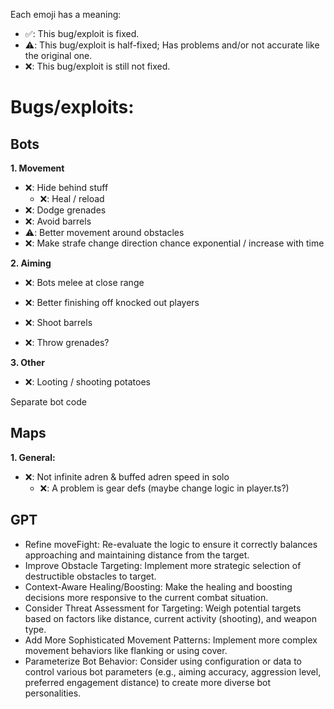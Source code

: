 

Each emoji has a meaning:
- ✅: This bug/exploit is fixed.
- ⚠️: This bug/exploit is half-fixed; Has problems and/or not accurate like the original one.
- ❌: This bug/exploit is still not fixed.

# Bugs/exploits:
## Bots
**1. Movement**
- ❌: Hide behind stuff
  - ❌: Heal / reload
- ❌: Dodge grenades
- ❌: Avoid barrels
- ⚠️: Better movement around obstacles
- ❌: Make strafe change direction chance exponential / increase with time

**2. Aiming**
- ❌: Bots melee at close range
- ❌: Better finishing off knocked out players
- ❌: Shoot barrels

- ❌: Throw grenades?

**3. Other**
- ❌: Looting / shooting potatoes


Separate bot code


## Maps
**1. General:**
- ❌: Not infinite adren & buffed adren speed in solo
  - ❌: A problem is gear defs (maybe change logic in player.ts?)



## GPT
- Refine moveFight: Re-evaluate the logic to ensure it correctly balances approaching and maintaining distance from the target.
- Improve Obstacle Targeting: Implement more strategic selection of destructible obstacles to target.
- Context-Aware Healing/Boosting: Make the healing and boosting decisions more responsive to the current combat situation.
- Consider Threat Assessment for Targeting: Weigh potential targets based on factors like distance, current activity (shooting), and weapon type.
- Add More Sophisticated Movement Patterns: Implement more complex movement behaviors like flanking or using cover.
- Parameterize Bot Behavior: Consider using configuration or data to control various bot parameters (e.g., aiming accuracy, aggression level, preferred engagement distance) to create more diverse bot personalities.